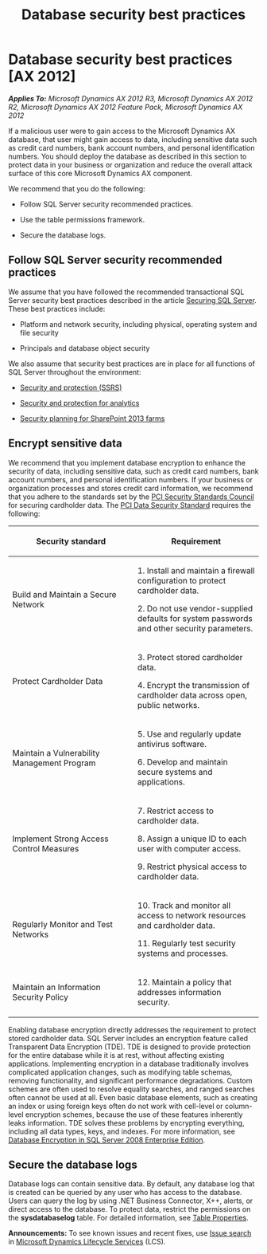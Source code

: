 ﻿---
title: Database security best practices
TOCTitle: Database security best practices
ms:assetid: 5673912e-3b7c-4ec8-a31f-da02d2727797
ms:mtpsurl: https://technet.microsoft.com/en-us/library/Dn385338(v=AX.60)
ms:contentKeyID: 56554591
ms.date: 04/18/2014
mtps_version: v=AX.60
---

# Database security best practices [AX 2012]


_**Applies To:** Microsoft Dynamics AX 2012 R3, Microsoft Dynamics AX 2012 R2, Microsoft Dynamics AX 2012 Feature Pack, Microsoft Dynamics AX 2012_

If a malicious user were to gain access to the Microsoft Dynamics AX database, that user might gain access to data, including sensitive data such as credit card numbers, bank account numbers, and personal identification numbers. You should deploy the database as described in this section to protect data in your business or organization and reduce the overall attack surface of this core Microsoft Dynamics AX component.

We recommend that you do the following:

  - Follow SQL Server security recommended practices.

  - Use the table permissions framework.

  - Secure the database logs.

## Follow SQL Server security recommended practices

We assume that you have followed the recommended transactional SQL Server security best practices described in the article [Securing SQL Server](http://msdn.microsoft.com/en-us/library/bb283235.aspx). These best practices include:

  - Platform and network security, including physical, operating system and file security

  - Principals and database object security

We also assume that security best practices are in place for all functions of SQL Server throughout the environment:

  - [Security and protection (SSRS)](http://msdn.microsoft.com/en-us/library/bb522728.aspx)

  - [Security and protection for analytics](security-and-protection-for-analytics.md)

  - [Security planning for SharePoint 2013 farms](http://technet.microsoft.com/en-us/library/hh377941.aspx)

## Encrypt sensitive data

We recommend that you implement database encryption to enhance the security of data, including sensitive data, such as credit card numbers, bank account numbers, and personal identification numbers. If your business or organization processes and stores credit card information, we recommend that you adhere to the standards set by the [PCI Security Standards Council](http://go.microsoft.com/fwlink/?linkid=119942) for securing cardholder data. The [PCI Data Security Standard](http://go.microsoft.com/fwlink/?linkid=119943) requires the following:

<table>
<colgroup>
<col style="width: 50%" />
<col style="width: 50%" />
</colgroup>
<thead>
<tr class="header">
<th><p>Security standard</p></th>
<th><p>Requirement</p></th>
</tr>
</thead>
<tbody>
<tr class="odd">
<td><p>Build and Maintain a Secure Network</p></td>
<td><p>1. Install and maintain a firewall configuration to protect cardholder data.</p>
<p>2. Do not use vendor-supplied defaults for system passwords and other security parameters.</p></td>
</tr>
<tr class="even">
<td><p>Protect Cardholder Data</p></td>
<td><p>3. Protect stored cardholder data.</p>
<p>4. Encrypt the transmission of cardholder data across open, public networks.</p></td>
</tr>
<tr class="odd">
<td><p>Maintain a Vulnerability Management Program</p></td>
<td><p>5. Use and regularly update antivirus software.</p>
<p>6. Develop and maintain secure systems and applications.</p></td>
</tr>
<tr class="even">
<td><p>Implement Strong Access Control Measures</p></td>
<td><p>7. Restrict access to cardholder data.</p>
<p>8. Assign a unique ID to each user with computer access.</p>
<p>9. Restrict physical access to cardholder data.</p></td>
</tr>
<tr class="odd">
<td><p>Regularly Monitor and Test Networks</p></td>
<td><p>10. Track and monitor all access to network resources and cardholder data.</p>
<p>11. Regularly test security systems and processes.</p></td>
</tr>
<tr class="even">
<td><p>Maintain an Information Security Policy</p></td>
<td><p>12. Maintain a policy that addresses information security.</p></td>
</tr>
</tbody>
</table>


Enabling database encryption directly addresses the requirement to protect stored cardholder data. SQL Server includes an encryption feature called Transparent Data Encryption (TDE). TDE is designed to provide protection for the entire database while it is at rest, without affecting existing applications. Implementing encryption in a database traditionally involves complicated application changes, such as modifying table schemas, removing functionality, and significant performance degradations. Custom schemes are often used to resolve equality searches, and ranged searches often cannot be used at all. Even basic database elements, such as creating an index or using foreign keys often do not work with cell-level or column-level encryption schemes, because the use of these features inherently leaks information. TDE solves these problems by encrypting everything, including all data types, keys, and indexes. For more information, see [Database Encryption in SQL Server 2008 Enterprise Edition](http://go.microsoft.com/fwlink/?linkid=119936).

## Secure the database logs

Database logs can contain sensitive data. By default, any database log that is created can be queried by any user who has access to the database. Users can query the log by using .NET Business Connector, X++, alerts, or direct access to the database. To protect data, restrict the permissions on the **sysdatabaselog** table. For detailed information, see [Table Properties](https://technet.microsoft.com/en-us/library/aa871620\(v=ax.60\)).

  
**Announcements:** To see known issues and recent fixes, use [Issue search](http://go.microsoft.com/fwlink/?linkid=389258) in [Microsoft Dynamics Lifecycle Services](http://go.microsoft.com/fwlink/?linkid=306505) (LCS).

